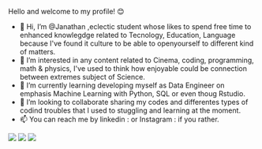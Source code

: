 Hello and welcome to my profile! 😊

- 👋 Hi, I’m @Janathan ,eclectic student whose likes to spend free time to enhanced knowlegdge related to Tecnology, Education, Language because I've found it culture
to be able to openyourself to different kind of matters.
- 👀 I’m interested in any content related to Cinema, coding, programming, math & physics, I've used to think how enjoyable could be connection between extremes subject
of Science.
- 🌱 I’m currently learning developing myself as Data Engineer on emphasis Machine Learning with Python, SQL or even thoug Rstudio.
- 💞️ I’m looking to collaborate sharing my codes and differentes types of codind troubles that I used to stuggling and learning at the moment.
- 📫 You can reach me by linkedin :   or Instagram :  if you rather.

<div>
  <a href ="jonathanklauss85@gmail.com" target ="_blank"><img src= "https://img.shields.io/badge/Gmail-D14836?style=for-the-badge&logo=gmail&logoColor=white" target="_blank"></a>
  <a href ="www.linkedin.com/in/janathan-studentejunior-271b07182" target ="_blank"><img src= "https://img.shields.io/badge/LinkedIn-0077B5?style=for-the-badge&logo=linkedin&logoColor=white" target="_blank"></a>
  <a href =https://www.instagram.com/janathan_junior/" target ="_blank"><img src= "https://img.shields.io/badge/Instagram-E4405F?style=for-the-badge&logo=instagram&logoColor=white" target="_blank"></a>
 
 
</div>
